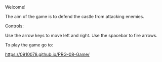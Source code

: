 Welcome!

The aim of the game is to defend the castle from attacking enemies.

Controls:

Use the arrow keys to move left and right.
Use the spacebar to fire arrows.

To play the game go to:

https://0910078.github.io/PRG-08-Game/
